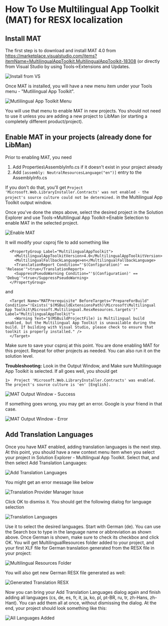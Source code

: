 # How To Use Multilingual App Toolkit (MAT) for RESX localization

## Install MAT

The first step is to download and install MAT 4.0 from https://marketplace.visualstudio.com/items?itemName=MultilingualAppToolkit.MultilingualAppToolkit-18308 (or directly from Visual Studio by using Tools->Extensions and Updates.

![Install from VS](./images/InstallMATFromVS.png)

Once MAT is installed, you will have a new menu item under your Tools menu - "Mutlilingual App Toolkit". 

![Mutlilingual App Toolkit Menu](./images/ToolsMATMenuItem.png)

You will use that menu to enable MAT in new projects. You should not need to use it unless you are adding a new project to LibMan (or starting a completely different product/project). 

## Enable MAT in your projects (already done for LibMan)

Prior to enabling MAT, you need 

1. Add Properties\AssemblyInfo.cs if it doesn't exist in your project already
2. Add ```[assembly: NeutralResourcesLanguage("en")]``` entry to the AssemblyInfo.cs

If you don't do that, you'll get ```Project 'Microsoft.Web.LibraryInstaller.Contracts' was not enabled - the project's source culture could not be determined.``` in the Multilingual App Toolkit output window.

Once you've done the steps above, select the desired project in the Solution Explorer and use Tools->Multilingual App Toolkit->Enable Selection to enable MAT in the selected project. 

![Enable MAT](./images/EnableMAT.png)

It will modify your csproj file to add something like
```
  <PropertyGroup Label="MultilingualAppToolkit">
    <MultilingualAppToolkitVersion>4.0</MultilingualAppToolkitVersion>
    <MultilingualFallbackLanguage>en</MultilingualFallbackLanguage>
    <TranslationReport Condition="'$(Configuration)' == 'Release'">true</TranslationReport>
    <SuppressPseudoWarning Condition="'$(Configuration)' == 'Debug'">true</SuppressPseudoWarning>
  </PropertyGroup>
```

and

```
  <Target Name="MATPrerequisite" BeforeTargets="PrepareForBuild" Condition="!Exists('$(MSBuildExtensionsPath)\Microsoft\Multilingual App Toolkit\Microsoft.Multilingual.ResxResources.targets')" Label="MultilingualAppToolkit">
    <Warning Text="$(MSBuildProjectFile) is Multilingual build enabled, but the Multilingual App Toolkit is unavailable during the build. If building with Visual Studio, please check to ensure that toolkit is properly installed." />
  </Target>
```

Make sure to save your csproj at this point. You are done enabling MAT for this project. Repeat for other projects as needed. You can also run it on the solution level.

**Troubleshooting:** Look in the Output Window, and Make sure Multilinguage App Toolkit is selected. If all goes well, you should get 

```
1>  Project 'Microsoft.Web.LibraryInstaller.Contracts' was enabled.  The project's source culture is 'en' [English]. 
```

![MAT Output Window - Success](./images/MATSuccess.png)

If something goes wrong, you may get an error. Google is your friend in that case.

![MAT Output Window - Error](./images/MATError.png)

## Add Translation Languages

Once you have MAT enabled, adding translation languages is the next step. At this point, you should have a new context menu item when you select your project in Solution Explorer - Multilingual App Toolkit. Select that, and then select Add Translation Languages:

![Add Translation Languages](./images/AddTranslationLanguages.png)

You might get an error message like below

![Translation Provider Manager Issue](./images/TranslationProviderManagerIssue.png)

Click OK to dismiss it. You should get the following dialog for language selection

![Translation Languages](./images/TranslationLanguagesDialog.png)

Use it to select the desired languages. Start with German (de). You can use the Search box to type in the language name or abbreviation as shown above. Once German is shown, make sure to check its checkbox and click OK. You will get MultilingualResources folder added to your project, and your first XLF file for German translation generated from the RESX file in your project:

![Multilingual Resources Folder](./images/MultilingualResourcesFolder.png)

You will also get new German RESX file generated as well:

![Generated Translation RESX](./images/GeneratedTranslationResx.png)

Now you can bring your Add Translation Languages dialog again and finish adding all languages (cs, de, es, fr, it, ja, ko, pl, pt-BR, ru, tr, zh-Hans, zh-Hant). You can add them all at once, without dismissing the dialog. At the end, your project should look something like this:

![All Languages Added](./images/AllLanguagesAdded.png)
